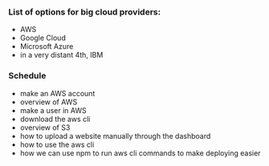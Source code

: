 ### List of options for big cloud providers:

-   AWS
-   Google Cloud
-   Microsoft Azure
-   in a very distant 4th, IBM

### Schedule

-   make an AWS account
-   overview of AWS
-   make a user in AWS
-   download the aws cli
-   overview of S3
-   how to upload a website manually through the dashboard
-   how to use the aws cli
-   how we can use npm to run aws cli commands to make deploying easier
